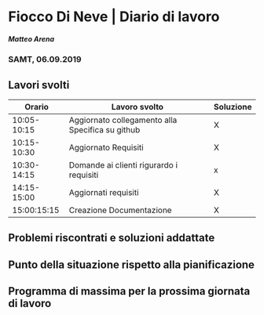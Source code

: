 # Fiocco Di Neve | Diario di lavoro
##### Matteo Arena
### SAMT, 06.09.2019

## Lavori svolti


|Orario        |Lavoro svolto                               |Soluzione|
|--------------|--------------------------------------------|---------|
|10:05-10:15| Aggiornato collegamento alla Specifica su github|   X    |
|10:15-10:30| Aggiornato Requisiti|X|
|10:30-14:15| Domande ai clienti rigurardo i requisiti|x|
|14:15-15:00| Aggiornati requisiti|X|
|15:00:15:15|Creazione Documentazione|X|

## Problemi riscontrati e soluzioni addattate

## Punto della situazione rispetto alla pianificazione

## Programma di massima per la prossima giornata di lavoro